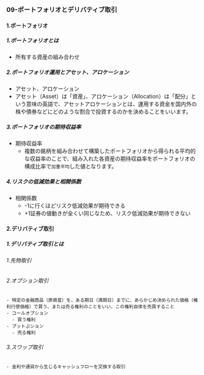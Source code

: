 ### 09-ポートフォリオとデリバティブ取引
#### 1.ポートフォリオ
##### 1.ポートフォリオとは
  - 所有する資産の組み合わせ
##### 2.ポートフォリオ運用とアセット、アロケーション
  - アセット、アロケーション
   - アセット（Asset）は「資産」、アロケーション（Allocation）は「配分」という意味の英語で、アセットアロケーションとは、運用する資金を国内外の株や債券などにどのような割合で投資するのかを決めることをいいます。
##### 3.ポートフォリオの期待収益率
  - 期待収益率
    - 複数の銘柄を組み合わせて構築したポートフォリオから得られる平均的な収益率のことで、組み入れた各資産の期待収益率をポートフォリオの構成比率で`加重平均`した値となります。
##### 4.リスクの低減効果と相関係数
  - 相関係数
    - -1に行くほどリスク低減効果が期待できる
    - +1証券の値動きが全くい同じなため、リスク低減効果が期待できない 
#### 2.デリバティブ取引
##### 1.デリバティブ取引とは
###### 1.先物取引
###### 2.オプション取引
    - 特定の金融商品（原資産）を、ある期日（満期日）までに、あらかじめ決められた価格（権利行使価格）で買う、または売る権利のことをいい、この権利自体を売買すること
    - コールオプション
      - 買う権利
    - プットぷション
      - 売る権利
###### 3.スワップ取引
    - 金利や通貨から生じるキャッシュフローを交換する取引

